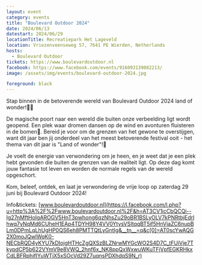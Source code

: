 ```yaml
---
layout: event
category: events
title: "Boulevard Outdoor 2024"
date: 2024/06/13
datestart: 2024/06/29
locationTitle: Recreatiepark Het Lageveld
location: Vriezenveenseweg 57, 7641 PE Wierden, Netherlands
hosts:
  - Boulevard Outdoor
tickets: https://www.boulevardoutdoor.nl
facebook: https://www.facebook.com/events/916093139882213/
image: /assets/img/events/boulevard-outdoor-2024.jpg

foreground: black
---
```


Stap binnen in de betoverende wereld van Boulevard Outdoor 2024 land of wonder!🌟🎡

De magische poort naar een wereld die buiten onze verbeelding ligt wordt geopend. Een plek waar dromen dansen op de wind en avonturen fluisteren in de bomen🌳. Bereid je voor om de grenzen van het gewone te overstijgen, want dit jaar ben jij onderdeel van het meest betoverende festival ooit - het thema van dit jaar is "Land of wonder"!🔮

Je voelt de energie van verwondering om je heen, en je weet dat je een plek hebt gevonden die buiten de grenzen van de realiteit ligt. Op deze dag komt jouw fantasie tot leven en worden de normale regels van de wereld opgeschort.

Kom, beleef, ontdek, en laat je verwondering de vrije loop op zaterdag 29 juni bij Boulevard Outdoor 2024!

Info&tickets: [www.boulevardoutdoor.nl](https://l.facebook.com/l.php?u=http%3A%2F%2Fwww.boulevardoutdoor.nl%2F&h=AT3CV1icCbQCQi--Ig27nMftHoIgAROGV5HnT3pwhong6qzNhsZu29oBR1BSLyOLV7kPNRtbjEdrlhwq7yNqMd6CUheH1EAp4TDYH98Y4VV0YtysVSItqqBT5if5HnVjaZC6nupBLm0DPmLqLhUgHP0QS6eh8PMTTQtLyGntIg&__tn__=q&c[0]=AT0scYwAQG2X0moJQwlWqK0-NECbRQD4yKYU7kDIojgHTHcZgQXSzBLZNrwMYGcWO2S4D7C_tFUiVje7TkypdCP5b622VYmV9e8VWQ_2hnf6x_NK8ppQxWxwuWKuTFjVpfEGKRHkxCdLBFRphifIYuWTjX5xSOcVd29Z7uqnsPDXhdqS9N_r)
